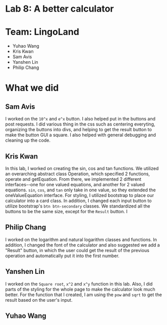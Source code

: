 # Lab 8: A better calculator

# Team: LingoLand
- Yuhao Wang
- Kris Kwan
- Sam Avis
- Yanshen Lin
- Philip Chang

# What we did

## Sam Avis
I worked on the `10^x` and `e^x` button. I also helped put in the buttons and post requests. I did various thing in the css such as centering everyting, organizing the buttons into divs, and helping to get the result button to make the button GUI a square. I also helped with general debugging and cleaning up the code.

## Kris Kwan
In this lab, I worked on creating the sin, cos and tan functions. We utilized an overarching abstract class Operation, which specified 2 functions, operate and getEquation. From there, we implemented 2 different interfaces--one for one valued equations, and another for 2 valued equations. `sin`, `cos`, and `tan` only take in one value, so they extended the oneValueEquation interface. For styling, I utilized bootstrap to place our calculator into a card class. In addition, I changed each input button to utilize bootstrap's `btn btn-secondary` classes. We standardized all the buttons to be the same size, except for the `Result` button.  I

## Philip Chang
I worked on the logarithm and natural logarithm classes and functions. In addition, I changed the font of the calculator and also suggested we add a "Result" button, in which the user could get the result of the previous operation and automatically put it into the first number.

## Yanshen Lin
I worked on the `Square root`, `x^2` and `x^y` function in this lab. Also, I did parts of the styling for the whole page to make the calculator look much better. For the function that I created, I am using the `pow` and `sqrt` to get the result based on the user's input. 

## Yuhao Wang 
